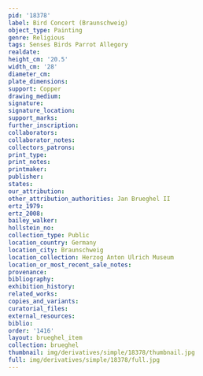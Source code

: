 ```yaml
---
pid: '18378'
label: Bird Concert (Braunschweig)
object_type: Painting
genre: Religious
tags: Senses Birds Parrot Allegory
realdate: 
height_cm: '20.5'
width_cm: '28'
diameter_cm: 
plate_dimensions: 
support: Copper
drawing_medium: 
signature: 
signature_location: 
support_marks: 
further_inscription: 
collaborators: 
collaborator_notes: 
collectors_patrons: 
print_type: 
print_notes: 
printmaker: 
publisher: 
states: 
our_attribution: 
other_attribution_authorities: Jan Brueghel II
ertz_1979: 
ertz_2008: 
bailey_walker: 
hollstein_no: 
collection_type: Public
location_country: Germany
location_city: Braunschweig
location_collection: Herzog Anton Ulrich Museum
location_or_most_recent_sale_notes: 
provenance: 
bibliography: 
exhibition_history: 
related_works: 
copies_and_variants: 
curatorial_files: 
external_resources: 
biblio: 
order: '1416'
layout: brueghel_item
collection: brueghel
thumbnail: img/derivatives/simple/18378/thumbnail.jpg
full: img/derivatives/simple/18378/full.jpg
---
```

